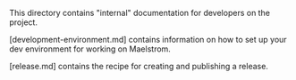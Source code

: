 This directory contains "internal" documentation for developers on the project.

[development-environment.md] contains information on how to set up your dev environment for working on Maelstrom.

[release.md] contains the recipe for creating and publishing a release.
